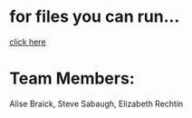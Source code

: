 # for files you can run...
[click here](https://github.com/hunter-teacher-cert/cohort-3-summer-work-SAYbaw/tree/master/methods/06_scaffold_activity)

# Team Members:
Alise Braick, Steve Sabaugh, Elizabeth Rechtin